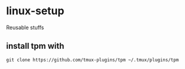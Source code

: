 # linux-setup
Reusable stuffs


## install tpm with

```
git clone https://github.com/tmux-plugins/tpm ~/.tmux/plugins/tpm
```
